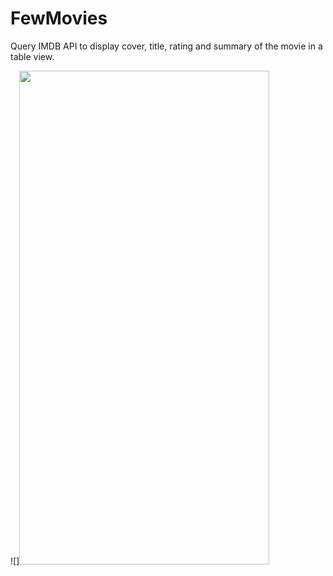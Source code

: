 # FewMovies
Query IMDB API to display cover, title, rating and summary of the movie in a table view.

![]<img src="https://user-images.githubusercontent.com/2077000/172561382-beb69df0-bd56-4caf-85e0-1e177e194e36.gif" width="400" height="790">
